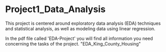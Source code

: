# Project1_Data_Analysis
This project is centered around exploratory data 
analysis (EDA) techniques and statistical analysis, 
as well as modeling data using linear regression.

In the pdf file called 'EDA-Project' you will 
find all information you need concerning the tasks 
of the project.
"EDA_King_County_Housing" 
